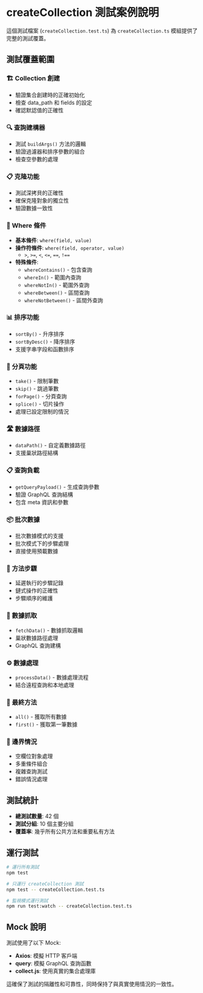 # createCollection 測試案例說明

這個測試檔案 (`createCollection.test.ts`) 為 `createCollection.ts` 模組提供了完整的測試覆蓋。

## 測試覆蓋範圍

### 🏗️ Collection 創建
- 驗證集合創建時的正確初始化
- 檢查 data_path 和 fields 的設定
- 確認默認值的正確性

### 🔍 查詢建構器
- 測試 `buildArgs()` 方法的邏輯
- 驗證過濾器和排序參數的組合
- 檢查空參數的處理

### 📋 克隆功能
- 測試深拷貝的正確性
- 確保克隆對象的獨立性
- 驗證數據一致性

### 🔧 Where 條件
- **基本條件**: `where(field, value)`
- **操作符條件**: `where(field, operator, value)`
  - `>`, `>=`, `<`, `<=`, `==`, `!==`
- **特殊條件**:
  - `whereContains()` - 包含查詢
  - `whereIn()` - 範圍內查詢
  - `whereNotIn()` - 範圍外查詢
  - `whereBetween()` - 區間查詢
  - `whereNotBetween()` - 區間外查詢

### 📊 排序功能
- `sortBy()` - 升序排序
- `sortByDesc()` - 降序排序
- 支援字串字段和函數排序

### 📄 分頁功能
- `take()` - 限制筆數
- `skip()` - 跳過筆數
- `forPage()` - 分頁查詢
- `splice()` - 切片操作
- 處理已設定限制的情況

### 🛣️ 數據路徑
- `dataPath()` - 自定義數據路徑
- 支援巢狀路徑結構

### 📋 查詢負載
- `getQueryPayload()` - 生成查詢參數
- 驗證 GraphQL 查詢結構
- 包含 meta 資訊和參數

### 📦 批次數據
- 批次數據模式的支援
- 批次模式下的步驟處理
- 直接使用預載數據

### 🔄 方法步驟
- 延遲執行的步驟記錄
- 鏈式操作的正確性
- 步驟順序的維護

### 📡 數據抓取
- `fetchData()` - 數據抓取邏輯
- 巢狀數據路徑處理
- GraphQL 查詢建構

### ⚙️ 數據處理
- `processData()` - 數據處理流程
- 結合遠程查詢和本地處理

### 🎯 最終方法
- `all()` - 獲取所有數據
- `first()` - 獲取第一筆數據

### 🧪 邊界情況
- 空欄位對象處理
- 多重條件組合
- 複雜查詢測試
- 錯誤情況處理

## 測試統計

- **總測試數量**: 42 個
- **測試分組**: 10 個主要分組
- **覆蓋率**: 幾乎所有公共方法和重要私有方法

## 運行測試

```bash
# 運行所有測試
npm test

# 只運行 createCollection 測試
npm test -- createCollection.test.ts

# 監視模式運行測試
npm run test:watch -- createCollection.test.ts
```

## Mock 說明

測試使用了以下 Mock:
- **Axios**: 模擬 HTTP 客戶端
- **query**: 模擬 GraphQL 查詢函數
- **collect.js**: 使用真實的集合處理庫

這確保了測試的隔離性和可靠性，同時保持了與真實使用情況的一致性。
